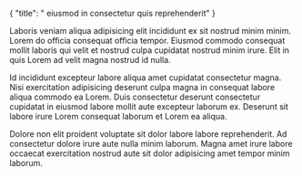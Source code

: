 {
"title": " eiusmod in consectetur quis reprehenderit"
}

Laboris veniam aliqua adipisicing elit incididunt ex sit nostrud minim minim. Lorem do officia consequat officia tempor. Eiusmod commodo consequat mollit laboris qui velit et nostrud culpa cupidatat nostrud minim irure. Elit in quis Lorem ad velit magna nostrud id nulla.

Id incididunt excepteur labore aliqua amet cupidatat consectetur magna. Nisi exercitation adipisicing deserunt culpa magna in consequat labore aliqua commodo ea Lorem. Duis consectetur deserunt consectetur cupidatat in eiusmod labore mollit aute excepteur laborum ex. Deserunt sit labore irure Lorem consequat laborum et Lorem ea aliqua.

Dolore non elit proident voluptate sit dolor labore labore reprehenderit. Ad consectetur dolore irure aute nulla minim laborum. Magna amet irure labore occaecat exercitation nostrud aute sit dolor adipisicing amet tempor minim laborum.